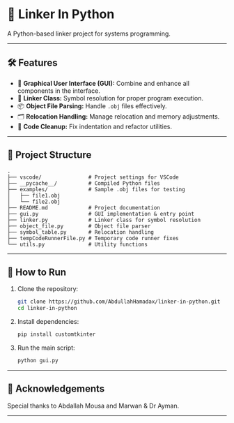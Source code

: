 
# 🔗 **Linker In Python**

A Python-based linker project for systems programming.

---

## 🛠️ **Features**

- 🎨 **Graphical User Interface (GUI):** Combine and enhance all components in the interface.
- 🔗 **Linker Class:** Symbol resolution for proper program execution.
- 📦 **Object File Parsing:** Handle `.obj` files effectively.
- 🗂️ **Relocation Handling:** Manage relocation and memory adjustments.
- 🧹 **Code Cleanup:** Fix indentation and refactor utilities.

---

## 📁 **Project Structure**

```
.
├── vscode/               # Project settings for VSCode
├── __pycache__/          # Compiled Python files
├── examples/             # Sample .obj files for testing
│   ├── file1.obj
│   └── file2.obj
├── README.md             # Project documentation
├── gui.py                # GUI implementation & entry point
├── linker.py             # Linker class for symbol resolution
├── object_file.py        # Object file parser
├── symbol_table.py       # Relocation handling
├── tempCodeRunnerFile.py # Temporary code runner fixes
└── utils.py              # Utility functions
```

---

## 🚀 **How to Run**

1. Clone the repository:
   ```bash
   git clone https://github.com/AbdullahHamadax/linker-in-python.git
   cd linker-in-python
   ```

2. Install dependencies:
   ```bash
   pip install customtkinter
   ```
3. Run the main script:
   ```bash
   python gui.py
   ```
---


## 🎉 **Acknowledgements**

Special thanks to Abdallah Mousa and Marwan & Dr Ayman.

---
